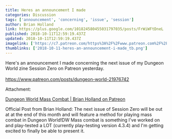 ```yaml
---
title: Heres an announcement I made
categories: Discussion
tags: ['announcement', 'concerning', 'issue', 'session']
author: Brian Holland
link: https://plus.google.com/101824580455031797035/posts/FrWiWFtDneL
published: 2018-10-11T12:59:19.437Z
updated: 2018-10-11T12:59:19.437Z
imagelink: ['https://c7.patreon.com/https%3A%2F%2Fwww.patreon.com%2F%2Fpost-teaser-image%2F21976742/selector/%23post-teaser']
thumblinks: ['2018-10-11-heres-an-announcement-i-made_tb.png']
---
```


Here&#39;s an announcement I made concerning the next issue of my Dungeon World zine Session Zero on Patreon yesterday. <br /><br /><a href="https://www.patreon.com/posts/dungeon-world-21976742" class="ot-anchor">https://www.patreon.com/posts/dungeon-world-21976742</a><br />


Attachment:

<a href='https://www.patreon.com/posts/dungeon-world-21976742'>Dungeon World Mass Combat | Brian Holland on Patreon</a>


Official Post from Brian Holland: The next issue of Session Zero will be out at at the end of this month and will feature a method for playing mass combat in Dungeon World!DW Mass combat is something I've worked on and play-tested a LOT (currently play-testing version 4.3.4) and I'm getting excited to finally be able to present it.